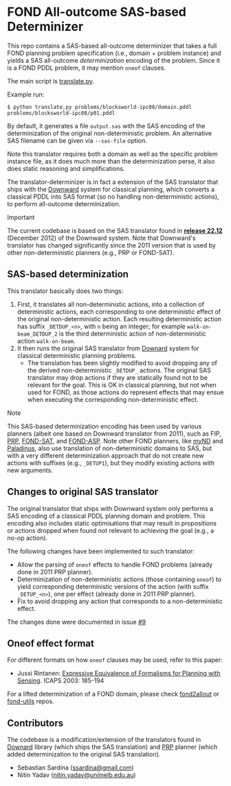 # FOND All-outcome SAS-based Determinizer

This repo contains a SAS-based all-outcome determinizer that takes a full FOND planning problem specification (i.e., domain + problem instance) and yields a SAS all-outcome _determinization_ encoding of the problem. Since it is a FOND PDDL problem, it may mention `oneof` clauses.

The main script is [translate.py](translate.py).

Example run:

```shell
$ python translate.py problems/blocksworld-ipc08/domain.pddl problems/blocksworld-ipc08/p01.pddl
```

By default, it generates a file `output.sas` with the SAS encoding of the determinization of the original non-deterministic problem. An alternative SAS filename can be given via `--sas-file` option.

Note this translator requires both a domain as well as the specific problem instance file, as it does much more than the determinization perse, it also does static reasoning and simplifications.

The translator-determinizer is in fact a extension of the SAS translator that ships with the [Downward](https://github.com/aibasel/downward) system for classical planning, which converts a classical PDDL into SAS format (so no handling non-deterministic actions), to perform all-outcome determinization. 

> [!IMPORTANT]
> The current codebase is based on the SAS translator found in [**release 22.12**](https://github.com/aibasel/downward/tree/release-22.12.0) (December 2012) of the Downward system. Note that Downward's translator has changed significantly since the 2011 version that is used by other non-deterministic planners (e.g., PRP or FOND-SAT).

## SAS-based determinization

This translator basically does two things:

1. First, it translates all non-deterministic actions, into a collection of deterministic actions, each corresponding to one deterministic effect of the original non-deterministic action. Each resulting deterministic action has suffix `_DETDUP_<n>`, with `n` being an integer; for example `walk-on-beam_DETDUP_2` is the third deterministic action of non-deterministic action `walk-on-beam`.
2. It then runs the original SAS translator from [Downard](https://github.com/aibasel/downward/tree/main/src/translate) system for classical deterministic planning problems.
   - The translation has been slightly modified to avoid dropping any of the derived non-deterministic `_DETDUP_` actions. The original SAS translator may drop actions if they are statically found not to be relevant for the goal. This is OK in classical planning, but not when used for FOND, as those actions do represent effects that may ensue when executing the corresponding non-deterministic effect.

> [!NOTE]
> This SAS-based determinization encoding has been used by various planners (albeit one based on Downward translator from 2011), such as FIP, [PRP](https://github.com/ssardina-planning/planner-for-relevant-policies), [FOND-SAT](https://github.com/ssardina-planning/FOND-SAT), and [FOND-ASP](https://github.com/idrave/FOND-ASP). Note other FOND planners, like [myND](https://github.com/ssardina-planning/myND) and [Paladinus](https://github.com/ramonpereira/paladinus), also use translation of non-deterministic domains to SAS, but with a very different determinization approach that do not create new actions with suffixes (e.g., `_DETUP1`), but they modify existing actions with new arguments.

## Changes to original SAS translator

The original translator that ships with Downward system only performs a SAS encoding of a classical PDDL planning domain and problem. This encoding also includes static optimisations that may result in propositions or actions dropped when found not relevant to achieving the goal (e.g., a no-op action).

The following changes have been implemented to such translator:

- Allow the parsing of `oneof` effects to handle FOND problems (already done in 2011 PRP planner).
- Determinization of non-deterministic actions (those containing `oneof`) to yield corresponding deterministic versions of the action (with suffix `_DETUP_<n>`), one per effect (already done in 2011 PRP planner).
- Fix to avoid dropping any action that corresponds to a non-deterministic effect.

The changes done were documented in issue [#9](https://github.com/ssardina-research/translator-fond/issues/9)

## Oneof effect format

For different formats on how `oneof` clauses may be used, refer to this paper:

* Jussi Rintanen: [Expressive Equivalence of Formalisms for Planning with Sensing](https://gki.informatik.uni-freiburg.de/papers/Rintanen03expr.pdf). ICAPS 2003: 185-194

For a lifted determinization of a FOND domain, please check [fond2allout](https://github.com/ssardina-research/fond2allout) or [fond-utils](https://github.com/AI-Planning/fond-utils) repos.

## Contributors

The codebase is a modification/extension of the translators found in [Downard](https://github.com/aibasel/downward) library (which ships the SAS translation) and [PRP](https://github.com/QuMuLab/planner-for-relevant-policies) planner (which added determinization to the original SAS translation).

- Sebastian Sardina (ssardina@gmail.com)
- Nitin Yadav (nitin.yadav@unimelb.edu.au)

